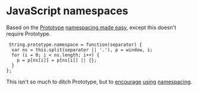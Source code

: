 # JavaScript namespaces

Based on the [Prototype](http://prototypejs.org) [namespacing made easy](http://thinkweb2.com/projects/prototype/namespacing-made-easy/), except this doesn't require Prototype.

<pre><code> String.prototype.namespace = function(separator) {
  var ns = this.split(separator || '.'), p = window, i;
  for (i = 0; i < ns.length; i++) {
    p = p[ns[i]] = p[ns[i]] || {};
  }
};</code></pre>

This isn't so much to ditch Prototype, but to [encourage](http://yuiblog.com/blog/2007/06/12/module-pattern/) [using](http://snook.ca/archives/javascript/javascript_name/) [namespacing](http://www.dustindiaz.com/namespace-your-javascript/).